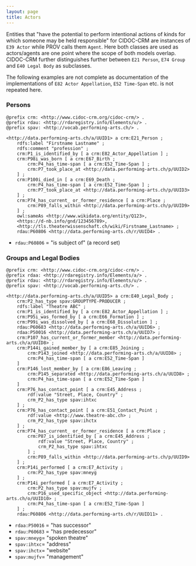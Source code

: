 ```yaml
---
layout: page
title: Actors
---
```


Entities that "have the potential to perform intentional actions of kinds for which someone may be held responsible" for CIDOC-CRM are instances of `E39 Actor` while PROV calls them `Agent`. Here both classes are used as actors/agents are one point where the scope of both models overlap. CIDOC-CRM further distinguishes further between `E21 Person`, `E74 Group` and `E40 Legal Body` as subclasses.

The following examples are not complete as documentation of the implementations of `E82 Actor Appellation`, `E52 Time-Span` etc. is not repeated here.

### Persons <a id="persons"></a>

```ttl
@prefix crm: <http://www.cidoc-crm.org/cidoc-crm/> .
@prefix rdau: <http://rdaregistry.info/Elements/u/> .
@prefix spav: <http://vocab.performing-arts.ch/> .

<http://data.performing-arts.ch/a/UUID1> a crm:E21_Person ;
    rdfs:label "Firstname Lastname" ;
    rdfs:comment "profession" ;
    crm:P1_is_identified_by [ a crm:E82_Actor_Appellation ] ;
    crm:P98i_was_born [ a crm:E67_Birth ;
        crm:P4_has_time-span [ a crm:E52_Time-Span ] ;
        crm:P7_took_place_at <http://data.performing-arts.ch/p/UUID2>
    ] ;
    crm:P100i_died_in [ a crm:E69_Death ;
        crm:P4_has_time-span [ a crm:E52_Time-Span ] ;
        crm:P7_took_place_at <http://data.performing-arts.ch/p/UUID3>
    ] ;
    crm:P74_has_current_ or_former_residence [ a crm:Place ;
        crm:P89_falls_within <http://data.performing-arts.ch/p/UUID9>
    ] ;
    owl:sameAs <http://www.wikidata.org/entity/Q123>, 
    <https://d-nb.info/gnd/123456789>, 
    <http://tls.theaterwissenschaft.ch/wiki/Firstname_Lastname> ;
    rdau:P60806 <http://data.performing-arts.ch/r/UUID4> .
```

* `rdau:P60806` = "is subject of" (a record set)

<!-- TODO: nationality, memberships, comment, gender as ore:isAggregatedBy -->

### Groups and Legal Bodies <a id="groups"></a>

```ttl
@prefix crm: <http://www.cidoc-crm.org/cidoc-crm/> .
@prefix rdaa: <http://rdaregistry.info/Elements/a/> .
@prefix rdau: <http://rdaregistry.info/Elements/u/> .
@prefix spav: <http://vocab.performing-arts.ch/> .

<http://data.performing-arts.ch/a/UUID5> a crm:E40_Legal_Body ;
    crm:P2_has_type spav:GROUPTYPE-PRODUCER ;
    rdfs:label "Theatre ABC" ;
    crm:P1_is_identified_by [ a crm:E82_Actor_Appellation ] ;
    crm:P95i_was_formed_by [ a crm:E66_Formation ] ;
    crm:P99i_was_dissolved_by [ a crm:E68_Dissolution ] ;
    rdau:P60683 <http://data.performing-arts.ch/a/UUID6> ;
    rdaa:P50016 <http://data.performing-arts.ch/a/UUID7> ;
    crm:P107_has_current_or_former_member <http://data.performing-arts.ch/a/UUID8> ;
    crm:P144i_gained_member_by [ a crm:E85_Joining ; 
        crm:P143_joined <http://data.performing-arts.ch/a/UUID8> ;
        crm:P4_has_time-span [ a crm:E52_Time-Span ]
    ]
    crm:P146_lost_member_by [ a crm:E86_Leaving ; 
        crm:P145_separated <http://data.performing-arts.ch/a/UUID8> ;
        crm:P4_has_time-span [ a crm:E52_Time-Span ]
    ]
    crm:P76_has_contact_point [ a crm:E45_Address ;
        rdf:value "Street, Place, Country" ;
        crm_P2_has_type spav:ihtxc
    ] ;
    crm:P76_has_contact_point [ a crm:E51_Contact_Point ;
        rdf:value <http://www.theatre-abc.ch> ;
        crm_P2_has_type spav:ihctx
    ] ;
    crm:P74_has_current_ or_former_residence [ a crm:Place ;
        crm:P87_is_identified_by [ a crm:E45_Address ;
            rdf:value "Street, Place, Country" ;
            crm_P2_has_type spav:ihtxc
        ] ;
        crm:P89_falls_within <http://data.performing-arts.ch/p/UUID9>
    ] ;
    crm:P14i_performed [ a crm:E7_Activity ;
        crm:P2_has_type spav:mneyg
    ] ;
    crm:P14i_performed [ a crm:E7_Activity ;
        crm:P2_has_type spav:mujfv ;
        crm:P16_used_specific_object <http://data.performing-arts.ch/o/UUID10> ;
        crm:P4_has_time-span [ a crm:E52_Time-Span ]
    ] ;
    rdau:P60806 <http://data.performing-arts.ch/r/UUID11> .
```

* `rdaa:P50016` = "has successor"
* `rdau:P60683` = "has predecessor"
* `spav:mneyg`= "spoken theatre"
* `spav:ihtxc`= "address"
* `spav:ihctx`= "website"
* `spav:mujfv`= "management"

<!-- TODO: Do we need temporal information for memberships? Right now we have two ways to express memberships. -->
<!-- TODO: How to express a genre focus? Is crm:P14i_performed [ a crm:E7_Activity ; crm:P2_has_type spav:mneyg ] the best way? -->
<!-- TODO: How to represent that one actor/agent controls another? -->
<!-- TODO: Change the two identical blank node addresses into into one entity with URI? -->

